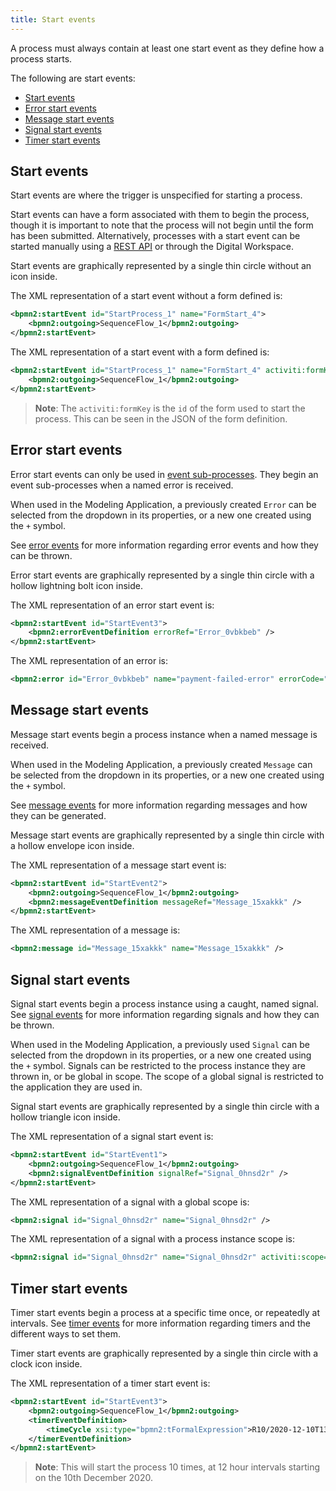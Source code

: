 ```yaml
---
title: Start events
---
```


A process must always contain at least one start event as they define how a process starts.

The following are start events:

* [Start events](#start-events)
* [Error start events](#error-start-events)
* [Message start events](#message-start-events)
* [Signal start events](#signal-start-events)
* [Timer start events](#timer-start-events)

## Start events

Start events are where the trigger is unspecified for starting a process.

Start events can have a form associated with them to begin the process, though it is important to note that the process will not begin until the form has been submitted. Alternatively, processes with a start event can be started manually using a [REST API](../../apis/index.md) or through the Digital Workspace.

Start events are graphically represented by a single thin circle without an icon inside.

The XML representation of a start event without a form defined is:

```xml
<bpmn2:startEvent id="StartProcess_1" name="FormStart_4">
	<bpmn2:outgoing>SequenceFlow_1</bpmn2:outgoing>
</bpmn2:startEvent>
```
The XML representation of a start event with a form defined is:

```xml
<bpmn2:startEvent id="StartProcess_1" name="FormStart_4" activiti:formKey="form-4ccd023b-d607-4cab-8623-da4c87dd9611">
	<bpmn2:outgoing>SequenceFlow_1</bpmn2:outgoing>
</bpmn2:startEvent>
```

> **Note**: The `activiti:formKey` is the `id` of the form used to start the process. This can be seen in the JSON of the form definition.

## Error start events

Error start events can only be used in [event sub-processes](sub.md#event-sub-processes). They begin an event sub-processes when a named error is received.

When used in the Modeling Application, a previously created `Error` can be selected from the dropdown in its properties, or a new one created using the `+` symbol.

See [error events](error.md) for more information regarding error events and how they can be thrown.

Error start events are graphically represented by a single thin circle with a hollow lightning bolt icon inside.

The XML representation of an error start event is:

```xml
<bpmn2:startEvent id="StartEvent3">
	<bpmn2:errorEventDefinition errorRef="Error_0vbkbeb" />
</bpmn2:startEvent>
```

The XML representation of an error is:

```xml
<bpmn2:error id="Error_0vbkbeb" name="payment-failed-error" errorCode="404" />
```

## Message start events

Message start events begin a process instance when a named message is received.

When used in the Modeling Application, a previously created `Message` can be selected from the dropdown in its properties, or a new one created using the `+` symbol.

See [message events](message.md) for more information regarding messages and how they can be generated.

Message start events are graphically represented by a single thin circle with a hollow envelope icon inside.

The XML representation of a message start event is:

```xml
<bpmn2:startEvent id="StartEvent2">
	<bpmn2:outgoing>SequenceFlow_1</bpmn2:outgoing>
	<bpmn2:messageEventDefinition messageRef="Message_15xakkk" />
</bpmn2:startEvent>
```

The XML representation of a message is:

```xml
<bpmn2:message id="Message_15xakkk" name="Message_15xakkk" />
```

## Signal start events

Signal start events begin a process instance using a caught, named signal. See [signal events](signal.md) for more information regarding signals and how they can be thrown.

When used in the Modeling Application, a previously used `Signal` can be selected from the dropdown in its properties, or a new one created using the `+` symbol. Signals can be restricted to the process instance they are thrown in, or be global in scope. The scope of a global signal is restricted to the application they are used in.

Signal start events are graphically represented by a single thin circle with a hollow triangle icon inside.

The XML representation of a signal start event is:

```xml
<bpmn2:startEvent id="StartEvent1">
	<bpmn2:outgoing>SequenceFlow_1</bpmn2:outgoing>
 	<bpmn2:signalEventDefinition signalRef="Signal_0hnsd2r" />
</bpmn2:startEvent>
```

The XML representation of a signal with a global scope is:

```xml
<bpmn2:signal id="Signal_0hnsd2r" name="Signal_0hnsd2r" />
```

The XML representation of a signal with a process instance scope is:

```xml
<bpmn2:signal id="Signal_0hnsd2r" name="Signal_0hnsd2r" activiti:scope="processInstance" />
```

## Timer start events

Timer start events begin a process at a specific time once, or repeatedly at intervals. See [timer events](timer.md) for more information regarding timers and the different ways to set them.

Timer start events are graphically represented by a single thin circle with a clock icon inside.

The XML representation of a timer start event is:

```xml
<bpmn2:startEvent id="StartEvent3">
 	<bpmn2:outgoing>SequenceFlow_1</bpmn2:outgoing>
	<timerEventDefinition>
		<timeCycle xsi:type="bpmn2:tFormalExpression">R10/2020-12-10T13:00/PT12H</timeCycle>
	</timerEventDefinition>
</bpmn2:startEvent>
```

> **Note**: This will start the process 10 times, at 12 hour intervals starting on the 10th December 2020.
